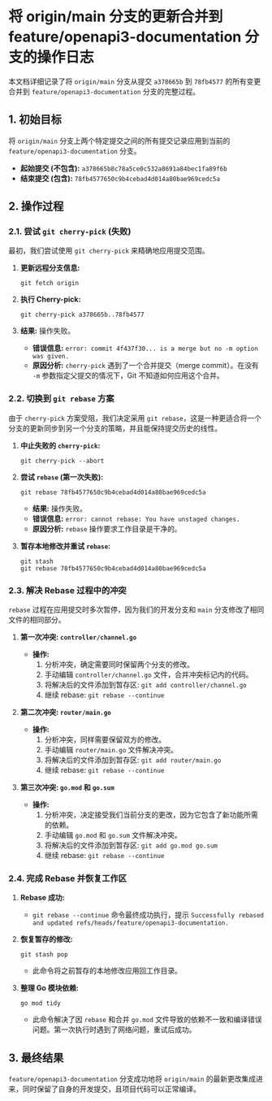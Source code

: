 # 将 origin/main 分支的更新合并到 feature/openapi3-documentation 分支的操作日志

本文档详细记录了将 `origin/main` 分支从提交 `a378665b` 到 `78fb4577` 的所有变更合并到 `feature/openapi3-documentation` 分支的完整过程。

## 1. 初始目标

将 `origin/main` 分支上两个特定提交之间的所有提交记录应用到当前的 `feature/openapi3-documentation` 分支。

- **起始提交 (不包含):** `a378665b8c78a5ce0c532a8691a84bec1fa89f6b`
- **结束提交 (包含):** `78fb4577650c9b4cebad4d014a80bae969cedc5a`

## 2. 操作过程

### 2.1. 尝试 `git cherry-pick` (失败)

最初，我们尝试使用 `git cherry-pick` 来精确地应用提交范围。

1.  **更新远程分支信息:**
    ```shell
    git fetch origin
    ```

2.  **执行 Cherry-pick:**
    ```shell
    git cherry-pick a378665b..78fb4577
    ```

3.  **结果:** 操作失败。
    - **错误信息:** `error: commit 4f437f30... is a merge but no -m option was given.`
    - **原因分析:** `cherry-pick` 遇到了一个合并提交（merge commit）。在没有 `-m` 参数指定父提交的情况下，Git 不知道如何应用这个合并。

### 2.2. 切换到 `git rebase` 方案

由于 `cherry-pick` 方案受阻，我们决定采用 `git rebase`，这是一种更适合将一个分支的更新同步到另一个分支的策略，并且能保持提交历史的线性。

1.  **中止失败的 `cherry-pick`:**
    ```shell
    git cherry-pick --abort
    ```

2.  **尝试 `rebase` (第一次失败):**
    ```shell
    git rebase 78fb4577650c9b4cebad4d014a80bae969cedc5a
    ```
    - **结果:** 操作失败。
    - **错误信息:** `error: cannot rebase: You have unstaged changes.`
    - **原因分析:** `rebase` 操作要求工作目录是干净的。

3.  **暂存本地修改并重试 `rebase`:**
    ```shell
    git stash
    git rebase 78fb4577650c9b4cebad4d014a80bae969cedc5a
    ```

### 2.3. 解决 Rebase 过程中的冲突

`rebase` 过程在应用提交时多次暂停，因为我们的开发分支和 `main` 分支修改了相同文件的相同部分。

1.  **第一次冲突: `controller/channel.go`**
    - **操作:**
        1.  分析冲突，确定需要同时保留两个分支的修改。
        2.  手动编辑 `controller/channel.go` 文件，合并冲突标记内的代码。
        3.  将解决后的文件添加到暂存区: `git add controller/channel.go`
        4.  继续 rebase: `git rebase --continue`

2.  **第二次冲突: `router/main.go`**
    - **操作:**
        1.  分析冲突，同样需要保留双方的修改。
        2.  手动编辑 `router/main.go` 文件解决冲突。
        3.  将解决后的文件添加到暂存区: `git add router/main.go`
        4.  继续 rebase: `git rebase --continue`

3.  **第三次冲突: `go.mod` 和 `go.sum`**
    - **操作:**
        1.  分析冲突，决定接受我们当前分支的更改，因为它包含了新功能所需的依赖。
        2.  手动编辑 `go.mod` 和 `go.sum` 文件解决冲突。
        3.  将解决后的文件添加到暂存区: `git add go.mod go.sum`
        4.  继续 rebase: `git rebase --continue`

### 2.4. 完成 Rebase 并恢复工作区

1.  **Rebase 成功:**
    - `git rebase --continue` 命令最终成功执行，提示 `Successfully rebased and updated refs/heads/feature/openapi3-documentation.`

2.  **恢复暂存的修改:**
    ```shell
    git stash pop
    ```
    - 此命令将之前暂存的本地修改应用回工作目录。

3.  **整理 Go 模块依赖:**
    ```shell
    go mod tidy
    ```
    - 此命令解决了因 `rebase` 和合并 `go.mod` 文件导致的依赖不一致和编译错误问题。第一次执行时遇到了网络问题，重试后成功。

## 3. 最终结果

`feature/openapi3-documentation` 分支成功地将 `origin/main` 的最新更改集成进来，同时保留了自身的开发提交，且项目代码可以正常编译。